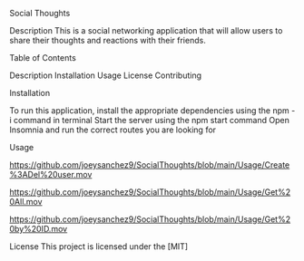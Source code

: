 Social Thoughts

Description
This is a social networking application that will allow users to share their thoughts and reactions with their friends.

Table of Contents

Description
Installation
Usage
License
Contributing


Installation

To run this application, install the appropriate dependencies using the npm -i command in terminal
Start the server using the npm start command
Open Insomnia and run the correct routes you are looking for

Usage


https://github.com/joeysanchez9/SocialThoughts/blob/main/Usage/Create%3ADel%20user.mov



https://github.com/joeysanchez9/SocialThoughts/blob/main/Usage/Get%20All.mov


https://github.com/joeysanchez9/SocialThoughts/blob/main/Usage/Get%20by%20ID.mov


License
This project is licensed under the [MIT]

